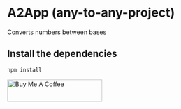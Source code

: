 # A2App (any-to-any-project)

Converts numbers between bases

## Install the dependencies
```bash
npm install
```
<a href="https://www.buymeacoffee.com/kyagie" target="_blank"><img src="https://cdn.buymeacoffee.com/buttons/default-orange.png" alt="Buy Me A Coffee" style="height: 51px !important;width: 217px !important;" ></a>
